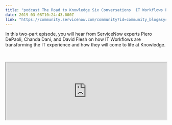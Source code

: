 ```yaml
---
title: "podcast The Road to Knowledge Six Conversations  IT Workflows Part "
date: 2019-03-08T10:24:43.000Z
link: "https://community.servicenow.com/community?id=community_blog&sys_id=ae0be0bddb40f30014d6fb24399619b9"
---
```

<p>In this two-part episode, you will hear from ServiceNow experts Piero DePaoli, Chanda Dani, and David Flesh on how IT Workflows are transforming the IT experience and how they will come to life at Knowledge.</p>
<p> </p>
<p><iframe src="https://omny.fm/shows/servicenow-cloudcast/the-road-to-knowledge-six-conversations-it-workflo/embed?style&#61;cover" width="100%" height="180"></iframe></p>